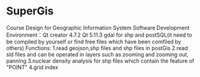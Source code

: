 # SuperGis
Course Design for Geographic Information System Software Development
Environment：Qt creator 4.7.2
             Qt 5.11.3
             gdal for shp and postSQL(it need to be compiled by yourself or find free files which have been comfiled by others)
Functions: 1.read geojson,shp files and shp files in postGis
           2.read sld files and can be operated in layers such as zooming and zooming out, panning
           3.nuclear density analysis for shp files which contain the feature of "POINT"
           4.grid index
